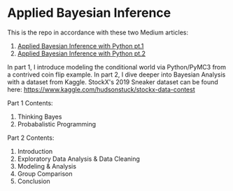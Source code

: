 # Applied Bayesian Inference

This is the repo in accordance with these two Medium articles:
1. [Applied Bayesian Inference with Python pt.1](https://towardsdatascience.com/applied-bayesian-inference-pt-1-322b25093f62)
2. [Applied Bayesian Inference with Python pt.2](https://towardsdatascience.com/applied-bayesian-inference-with-python-pt-2-80bcd63b507e)

In part 1, I introduce modeling the conditional world via Python/PyMC3 from a contrived coin flip example. In part 2, I dive deeper into Bayesian Analysis with a dataset from Kaggle. StockX's 2019 Sneaker dataset can be found here: https://www.kaggle.com/hudsonstuck/stockx-data-contest

Part 1 Contents:
1. Thinking Bayes
2. Probabalistic Programming

Part 2 Contents:
1. Introduction
2. Exploratory Data Analysis & Data Cleaning
3. Modeling & Analysis
4. Group Comparison
5. Conclusion
